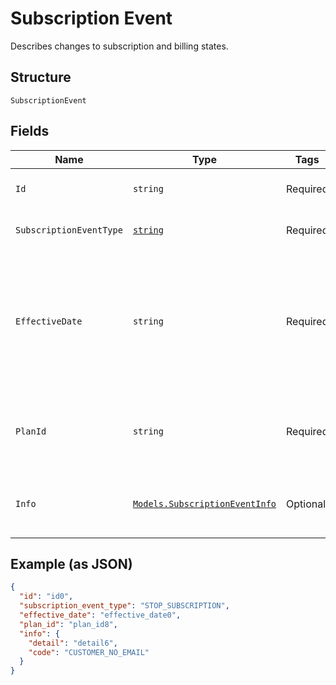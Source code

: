 
# Subscription Event

Describes changes to subscription and billing states.

## Structure

`SubscriptionEvent`

## Fields

| Name | Type | Tags | Description |
|  --- | --- | --- | --- |
| `Id` | `string` | Required | The ID of the subscription event. |
| `SubscriptionEventType` | [`string`](/doc/models/subscription-event-subscription-event-type.md) | Required | The possible subscription event types. |
| `EffectiveDate` | `string` | Required | The date, in YYYY-MM-DD format (for<br>example, 2013-01-15), when the subscription event went into effect. |
| `PlanId` | `string` | Required | The ID of the subscription plan associated with the subscription. |
| `Info` | [`Models.SubscriptionEventInfo`](/doc/models/subscription-event-info.md) | Optional | Provides information about the subscription event. |

## Example (as JSON)

```json
{
  "id": "id0",
  "subscription_event_type": "STOP_SUBSCRIPTION",
  "effective_date": "effective_date0",
  "plan_id": "plan_id8",
  "info": {
    "detail": "detail6",
    "code": "CUSTOMER_NO_EMAIL"
  }
}
```


